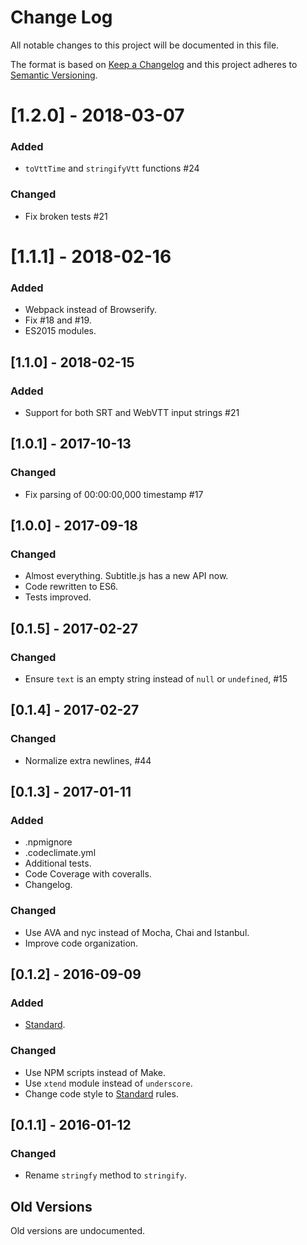 # Change Log

All notable changes to this project will be documented in this file.

The format is based on [Keep a Changelog](http://keepachangelog.com/)
and this project adheres to [Semantic Versioning](http://semver.org/).

# [1.2.0] - 2018-03-07
### Added
- `toVttTime` and `stringifyVtt` functions #24
### Changed
- Fix broken tests #21

# [1.1.1] - 2018-02-16
### Added
- Webpack instead of Browserify.
- Fix #18 and #19.
- ES2015 modules.

## [1.1.0] - 2018-02-15
### Added
- Support for both SRT and WebVTT input strings #21

## [1.0.1] - 2017-10-13
### Changed
- Fix parsing of 00:00:00,000 timestamp #17

## [1.0.0] - 2017-09-18
### Changed
- Almost everything. Subtitle.js has a new API now.
- Code rewritten to ES6.
- Tests improved.

## [0.1.5] - 2017-02-27
### Changed
- Ensure `text` is an empty string instead of `null` or `undefined`, #15

## [0.1.4] - 2017-02-27
### Changed
- Normalize extra newlines, #44

## [0.1.3] - 2017-01-11
### Added
- .npmignore
- .codeclimate.yml
- Additional tests.
- Code Coverage with coveralls.
- Changelog.

### Changed
- Use AVA and nyc instead of Mocha, Chai and Istanbul.
- Improve code organization.

## [0.1.2] - 2016-09-09
### Added
- [Standard](https://github.com/feross/standard).

### Changed
- Use NPM scripts instead of Make.
- Use `xtend` module instead of `underscore`.
- Change code style to [Standard](https://github.com/feross/standard) rules.

## [0.1.1] - 2016-01-12
### Changed
- Rename `stringfy` method to `stringify`.

## Old Versions
Old versions are undocumented.
